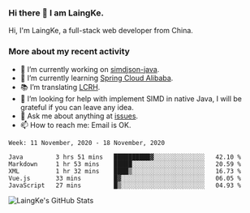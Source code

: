 ### Hi there 👋 I am LaingKe.

Hi, I'm LaingKe, a full-stack web developer from China.

### More about my recent activity

- 🔭 I’m currently working on [simdjson-java](https://github.com/laingke/simdjson-java).
- 🌱 I’m currently learning [Spring Cloud Alibaba](https://github.com/alibaba/spring-cloud-alibaba).
- :books: I’m translating [LCRH](https://github.com/LCTT/LCRH).
- 🤔 I’m looking for help with implement SIMD in native Java, I will be grateful if you can leave any idea.
- 💬 Ask me about anything at [issues](https://github.com/laingke/laingke/issues).
- 📫 How to reach me: Email is OK.

<!--START_SECTION:waka-->
```text
Week: 11 November, 2020 - 18 November, 2020

Java         3 hrs 51 mins   ██████████▓░░░░░░░░░░░░░░   42.10 % 
Markdown     1 hr 53 mins    █████░░░░░░░░░░░░░░░░░░░░   20.59 % 
XML          1 hr 32 mins    ████▒░░░░░░░░░░░░░░░░░░░░   16.73 % 
Vue.js       33 mins         █▓░░░░░░░░░░░░░░░░░░░░░░░   06.05 % 
JavaScript   27 mins         █▒░░░░░░░░░░░░░░░░░░░░░░░   04.93 % 
```
<!--END_SECTION:waka-->

![LaingKe's GitHub Stats](https://github-readme-stats.vercel.app/api?username=laingke&show_icons=true&theme=nightowl&count_private=true)
